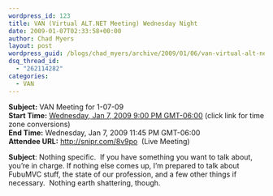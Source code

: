 ```yaml
---
wordpress_id: 123
title: VAN (Virtual ALT.NET Meeting) Wednesday Night
date: 2009-01-07T02:33:58+00:00
author: Chad Myers
layout: post
wordpress_guid: /blogs/chad_myers/archive/2009/01/06/van-virtual-alt-net-meeting-wednesday-night.aspx
dsq_thread_id:
  - "262114282"
categories:
  - VAN
---
```

**Subject:** VAN Meeting for 1-07-09   
**Start Time:** [Wednesday, Jan 7, 2009 9:00 PM GMT-06:00](http://www.timeanddate.com/worldclock/converter.html?year=2009&month=1&day=7&hour=21&min=0&sec=0&p1=24&p2=0) (click link for time zone conversions)   
**End Time:** Wednesday, Jan 7, 2009 11:45 PM GMT-06:00   
**Attendee URL:** <http://snipr.com/8v9po>&#160; (Live Meeting)

**Subject**: Nothing specific.&#160; If you have something you want to talk about, you’re in charge. If nothing else comes up, I’m prepared to talk about FubuMVC stuff, the state of our profession, and a few other things if necessary.&#160; Nothing earth shattering, though.